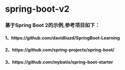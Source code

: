 # spring-boot-v2
<h3>基于Spring Boot 2的示例,参考项目如下：</h3>
<h4>1、https://github.com/davidliuzd/SpringBoot-Learning</h4>
<h4>2、https://github.com/spring-projects/spring-boot/</h4>
<h4>3、https://github.com/mybatis/spring-boot-starter</h4>
